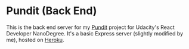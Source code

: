 # Pundit (Back End)

This is the back end server for my [Pundit](https://github.com/timmyneutron/Pundit-Front-End) project for Udacity's React Developer NanoDegree. It's a basic Express server (slightly modified by me), hosted on [Heroku](https://www.heroku.com).